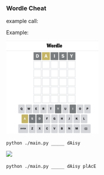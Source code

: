 ### Wordle Cheat


example call:


Example: 

<img src="./wordle_screenshot1.png" width=250>


```
python ./main.py _____ dAisy
```

<img src="./wordle_screenshot2.png" width=250>


```
python ./main.py _____ dAisy plAcE
```




